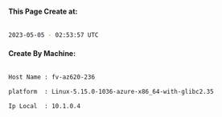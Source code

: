 
   
#### This Page Create at:

```bash

2023-05-05 - 02:53:57 UTC

```

#### Create By Machine:

```bash

Host Name : fv-az620-236

platform  : Linux-5.15.0-1036-azure-x86_64-with-glibc2.35

Ip Local  : 10.1.0.4

```

